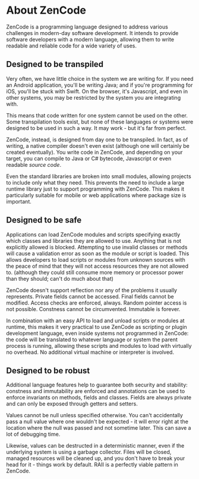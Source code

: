 # About ZenCode

ZenCode is a programming language designed to address various challenges in modern-day software development. It intends to provide software developers with a modern language, allowing them to write readable and reliable code for a wide variety of uses.

## Designed to be transpiled

Very often, we have little choice in the system we are writing for. If you need an Android application, you'll be writing Java; and if you're programming for iOS, you'll be stuck with Swift. On the browser, it's Javascript, and even in other systems, you may be restricted by the system you are integrating with.

This means that code written for one system cannot be used on the other. Some transpilation tools exist, but none of these languages or systems were designed to be used in such a way. It may work - but it's far from perfect.

ZenCode, instead, is designed from day one to be transpiled. In fact, as of writing, a native compiler doesn't even exist (although one will certainly be created eventually). You write code in ZenCode, and depending on your target, you can compile to Java or C# bytecode, Javascript or even readable *source code*.

Even the standard libraries are broken into small modules, allowing projects to include only what they need. This prevents the need to include a large runtime library just to support programming with ZenCode. This makes it particularly suitable for mobile or web applications where package size is important.

## Designed to be safe

Applications can load ZenCode modules and scripts specifying exactly which classes and libraries they are allowed to use. Anything that is not explicitly allowed is blocked. Attempting to use invalid classes or methods will cause a validation error as soon as the module or script is loaded. This allows developers to load scripts or modules from unknown sources with the peace of mind that they will not access resources they are not allowed to. (although they could still consume more memory or processor power than they should; can't do much about that)

ZenCode doesn't support reflection nor any of the problems it usually represents. Private fields cannot be accessed. Final fields cannot be modified. Access checks are enforced, always. Random pointer access is not possible. Constness cannot be circumvented. Immutable is forever.

In combination with an easy API to load and unload scripts or modules at runtime, this makes it very practical to use ZenCode as scripting or plugin development language, even inside systems not programmed in ZenCode: the code will be translated to whatever language or system the parent process is running, allowing these scripts and modules to load with virtually no overhead. No additional virtual machine or interpreter is involved.

## Designed to be robust

Additional language features help to guarantee both security and stability: constness and immutability are enforced and annotations can be used to enforce invariants on methods, fields and classes. Fields are always private and can only be exposed through getters and setters.

Values cannot be null unless specified otherwise. You can't accidentally pass a null value where one wouldn't be expected - it will error right at the location where the null was passed and not sometime later. This can save a lot of debugging time.

Likewise, values can be destructed in a deterministic manner, even if the underlying system is using a garbage collector. Files will be closed, managed resources will be cleaned up, and you don't have to break your head for it - things work by default. RAII is a perfectly viable pattern in ZenCode.
